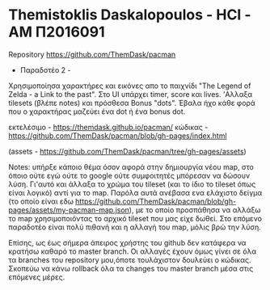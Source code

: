 # Themistoklis Daskalopoulos - HCI -  ΑΜ Π2016091

Repository https://github.com/ThemDask/pacman

- Παραδοτέο 2 - 

Χρησιμοποίησα χαρακτήρες και εικόνες απο το παιχνίδι "The Legend of Zelda - a Link to the past". Στο UI υπάρχει timer, score και lives. 'Αλλαξα tilesets (βλέπε notes) και πρόσθεσα Bonus "dots". Έβαλα ήχο κάθε φορά που ο χαρακτήρας μαζεύει ένα dot ή ένα bonus dot.  

εκτελέσιμο - https://themdask.github.io/pacman/ κώδικας - https://github.com/ThemDask/pacman/blob/gh-pages/index.html

(assets - https://github.com/ThemDask/pacman/tree/gh-pages/assets)



Notes: υπήρξε κάποιο θέμα όσον αφορά στην δημιουργία νέου map, στο όποιο ούτε εγώ ούτε το google ούτε συμφοιτητές μπόρεσαν να δώσουν λύση. Γι'αυτό και άλλαξα το χρώμα του tileset (και το ίδιο το tileset όπως είναι λογικό) αντί για το map. Παρόλα αυτά ανέβασα ενα ελάχιστο δείγμα (το οποίο είναι εδω https://github.com/ThemDask/pacman/blob/gh-pages/assets/my-pacman-map.json), με το οποίο προσπάθησα να αλλάξω το map χρησιμοποιόντας το αρχικό tileset που μας είχε δωθεί. Στο επόμενο παραδοτέο είναι πολύ πιθανή και η αλλαγή του map, μόλις βρώ την λύση.

Επίσης, ως έως σήμερα άπειρος χρήστης του github δεν κατάφερα να κρατήσω καθαρό το master branch. Οι αλλαγές έχουν όμως γίνει σε όλα τα branches του repository μου,όποτε τουλάχιστον δουλεύει ο κώδικας. Σκοπεύω να κάνω rollback όλα τα changes του master branch μέσα στις επόμενες μέρες.

